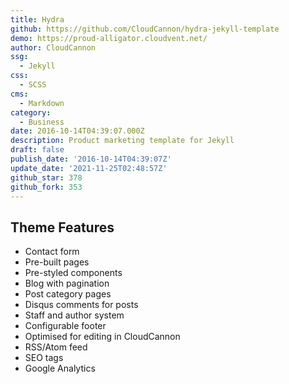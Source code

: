 ```yaml
---
title: Hydra
github: https://github.com/CloudCannon/hydra-jekyll-template
demo: https://proud-alligator.cloudvent.net/
author: CloudCannon
ssg:
  - Jekyll
css:
  - SCSS
cms:
  - Markdown
category:
  - Business
date: 2016-10-14T04:39:07.000Z
description: Product marketing template for Jekyll
draft: false
publish_date: '2016-10-14T04:39:07Z'
update_date: '2021-11-25T02:48:57Z'
github_star: 378
github_fork: 353
---
```

## Theme Features
- Contact form
- Pre-built pages
- Pre-styled components
- Blog with pagination
- Post category pages
- Disqus comments for posts
- Staff and author system
- Configurable footer
- Optimised for editing in CloudCannon
- RSS/Atom feed
- SEO tags
- Google Analytics